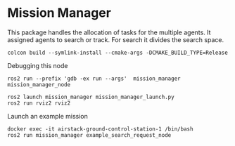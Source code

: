 # Mission Manager

This package handles the allocation of tasks for the multiple agents.
It assigned agents to search or track. For search it divides the search space.

```
colcon build --symlink-install --cmake-args -DCMAKE_BUILD_TYPE=Release
```

Debugging this node
```
ros2 run --prefix 'gdb -ex run --args'  mission_manager mission_manager_node
```

```
ros2 launch mission_manager mission_manager_launch.py
ros2 run rviz2 rviz2
```

Launch an example mission
```
docker exec -it airstack-ground-control-station-1 /bin/bash
ros2 run mission_manager example_search_request_node
```